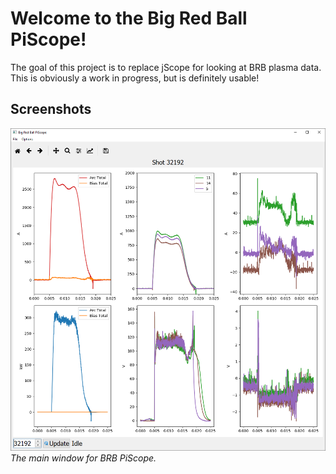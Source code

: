 # Welcome to the Big Red Ball PiScope!

The goal of this project is to replace jScope for looking at BRB plasma data.  This is obviously a work in progress,
but is definitely usable!

## Screenshots

![Main Window](/source/images/main_window.png)*The main window for BRB PiScope.*
